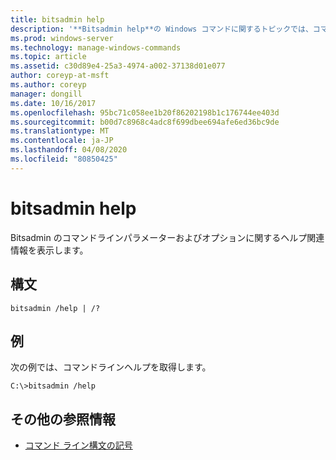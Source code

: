 ```yaml
---
title: bitsadmin help
description: '**Bitsadmin help**の Windows コマンドに関するトピックでは、コマンドラインの使用方法を示しています。'
ms.prod: windows-server
ms.technology: manage-windows-commands
ms.topic: article
ms.assetid: c30d89e4-25a3-4974-a002-37138d01e077
author: coreyp-at-msft
ms.author: coreyp
manager: dongill
ms.date: 10/16/2017
ms.openlocfilehash: 95bc71c058ee1b20f86202198b1c176744ee403d
ms.sourcegitcommit: b00d7c8968c4adc8f699dbee694afe6ed36bc9de
ms.translationtype: MT
ms.contentlocale: ja-JP
ms.lasthandoff: 04/08/2020
ms.locfileid: "80850425"
---
```

# <a name="bitsadmin-help"></a>bitsadmin help

Bitsadmin のコマンドラインパラメーターおよびオプションに関するヘルプ関連情報を表示します。

## <a name="syntax"></a>構文

```
bitsadmin /help | /?
```

## <a name="examples"></a><a name=BKMK_examples></a>例

次の例では、コマンドラインヘルプを取得します。

```
C:\>bitsadmin /help
```

## <a name="additional-references"></a>その他の参照情報

- [コマンド ライン構文の記号](command-line-syntax-key.md)